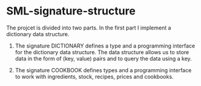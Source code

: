 # SML-signature-structure

 The projcet is divided into two parts.
 In the first part I implement a dictionary data structure.
 
 1.  The signature DICTIONARY defines a type and a programming interface for   the dictionary data structure. The data structure allows us to store   data in the form of (key, value) pairs and to query the data using a key. 
 
 2. The signature COOKBOOK defines types and a programming interface to work   with ingredients, stock, recipes, prices and cookbooks.
 

